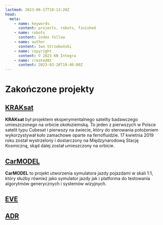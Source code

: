 ```yaml
---
lastmod: 2023-06-17T10:13:20Z
head:
  meta:
    - name: keywords
      content: projects, robots, finished
    - name: robots
      content: index follow
    - name: author
      content: Iwo Strzeboński
    - name: copyright
      content: © 2023 KN Integra
    - name: createdAt
      content: 2023-03-20T19:40:00Z
---
```


# Zakończone projekty

## [KRAKsat](/blog/projects/finished/kraksat)
**KRAKsat** był projektem eksperymentalnego satelity badawczego umieszczonego  na orbicie okołoziemską. To jeden z pierwszych w Polsce satelit typu Cubesat i pierwszy na świecie, który do sterowania położeniem wykorzystywał koło zamachowe oparte na ferrofluidzie. 17 kwietnia 2019 roku został wystrzelony i dostarczony na Międzynarodową Stację Kosmiczną, skąd dalej został umieszczony na orbicie.

## [CarMODEL](/blog/projects/finished/carmodel)
**CarMODEL** to projekt utworzenia symulatora jazdy pojazdami w skali 1:1, który służby również jako symulator jazdy jak i platforma do testowania algorytmów generycznych i systemów wizyjnych.

## [EVE](/blog/projects/finished/eve)

## [ADR](/blog/projects/finished/adr)
